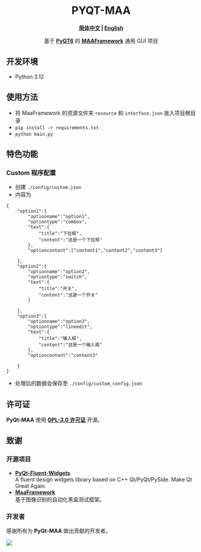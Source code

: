 <div align="center">

# PYQT-MAA
**[简体中文](./README.md) | [English](./README-en.md)**

基于 **[PyQT6](https://doc.qt.io/qtforpython-6)** 的 **[MAAFramework](https://github.com/MaaXYZ/MaaFramework)** 通用 GUI 项目
</div>

## 开发环境
- Python 3.12

## 使用方法
- 将 MaaFramework 的资源文件夹 `resource` 和 `interface.json` 放入项目根目录
- `pip install -r requirements.txt`
- `python main.py`

## 特色功能
### Custom 程序配置
- 创建 `./config/custom.json`
- 内容为
```
{
    "option1":{
        "optionname":"option1",
        "optiontype":"combox",
        "text":{
            "title":"下拉框",
            "content":"这是一个下拉框"
        },
        "optioncontent":["content1","content2","content3"]

    },
    "option2":{
        "optionname":"option2",
        "optiontype":"switch",
        "text":{
            "title":"开关",
            "content":"这是一个开关"
        }

    },
    "option3":{
        "optionname":"option3",
        "optiontype":"lineedit",
        "text":{
            "title":"输入框",
            "content":"这是一个输入框"
        },
        "optioncontent":"content3"

    }
}
```
- 处理后的数据会保存至 `./config/custom_config.json`

## 许可证
**PyQt-MAA** 使用 **[GPL-3.0 许可证](./LICENSE)** 开源。

## 致谢
### 开源项目
- **[PyQt-Fluent-Widgets](https://github.com/zhiyiYo/PyQt-Fluent-Widgets)**\
    A fluent design widgets library based on C++ Qt/PyQt/PySide. Make Qt Great Again.
- **[MaaFramework](https://github.com/MaaAssistantArknights/MaaFramework)**\
    基于图像识别的自动化黑盒测试框架。

### 开发者
感谢所有为 **PyQt-MAA** 做出贡献的开发者。

<a href="https://github.com/overflow65537/PYQT-MAA/graphs/contributors">
  <img src="https://contrib.rocks/image?repo=overflow65537/PYQT-MAA&max=1000" />
</a>

